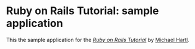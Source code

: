 # Ruby on Rails Tutorial: sample application

This the sample application for
the [*Ruby on Rails Tutorial*](http://railstutorial.org/)
by [Michael Hartl](http://michaelhartl.com/).
